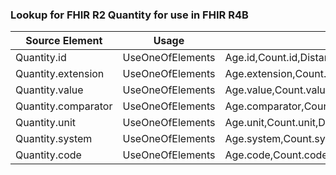 ### Lookup for FHIR R2 Quantity for use in FHIR R4B

| Source Element | Usage | Target |
| -------------- | ----- | ------ |
| Quantity.id | UseOneOfElements | Age.id,Count.id,Distance.id,Duration.id,Money.id,Quantity.id |
| Quantity.extension | UseOneOfElements | Age.extension,Count.extension,Distance.extension,Duration.extension,Money.extension,Quantity.extension |
| Quantity.value | UseOneOfElements | Age.value,Count.value,Distance.value,Duration.value,Money.value,Quantity.value |
| Quantity.comparator | UseOneOfElements | Age.comparator,Count.comparator,Distance.comparator,Duration.comparator,Quantity.comparator |
| Quantity.unit | UseOneOfElements | Age.unit,Count.unit,Distance.unit,Duration.unit,Money.currency,Quantity.unit |
| Quantity.system | UseOneOfElements | Age.system,Count.system,Distance.system,Duration.system,Quantity.system |
| Quantity.code | UseOneOfElements | Age.code,Count.code,Distance.code,Duration.code,Money.currency,Quantity.code |
